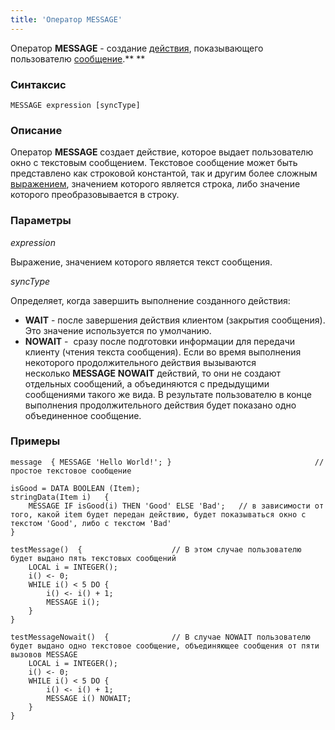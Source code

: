 ```yaml
---
title: 'Оператор MESSAGE'
---
```


Оператор **MESSAGE** - создание [действия](Actions.md), показывающего пользователю [сообщение](Show_message_MESSAGE_ASK_.md).** **

### Синтаксис

    MESSAGE expression [syncType]

### Описание

Оператор **MESSAGE** создает действие, которое выдает пользователю окно с текстовым сообщением. Текстовое сообщение может быть представлено как строковой константой, так и другим более сложным [выражением](Expression.md), значением которого является строка, либо значение которого преобразовывается в строку.

### Параметры

*expression*

Выражение, значением которого является текст сообщения.

*syncType*

Определяет, когда завершить выполнение созданного действия:

-   **WAIT** - после завершения действия клиентом (закрытия сообщения). Это значение используется по умолчанию.
-   **NOWAIT** -  сразу после подготовки информации для передачи клиенту (чтения текста сообщения). Если во время выполнения некоторого продолжительного действия вызываются несколько **MESSAGE** **NOWAIT** действий, то они не создают отдельных сообщений, а объединяются с предыдущими сообщениями такого же вида. В результате пользователю в конце выполнения продолжительного действия будет показано одно объединенное сообщение.

### Примеры


```lsf
message  { MESSAGE 'Hello World!'; }                                // простое текстовое сообщение

isGood = DATA BOOLEAN (Item);
stringData(Item i)   {
    MESSAGE IF isGood(i) THEN 'Good' ELSE 'Bad';   // в зависимости от того, какой item будет передан действию, будет показываться окно с текстом 'Good', либо с текстом 'Bad'
}

testMessage()  {                    // В этом случае пользователю будет выдано пять текстовых сообщений
    LOCAL i = INTEGER();
    i() <- 0;
    WHILE i() < 5 DO {
        i() <- i() + 1;
        MESSAGE i();
    }
}

testMessageNowait()  {              // В случае NOWAIT пользователю будет выдано одно текстовое сообщение, объединяющее сообщения от пяти вызовов MESSAGE
    LOCAL i = INTEGER();
    i() <- 0;
    WHILE i() < 5 DO {
        i() <- i() + 1;
        MESSAGE i() NOWAIT;
    }
}
```

  
